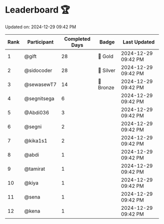 # Leaderboard 🏆

Updated on: 2024-12-29 09:42 PM

| Rank | Participant       | Completed Days | Badge      | Last Updated         |
|------|-------------------|----------------|------------|----------------------|
| 1    | @gift             | 28             | 🏅 Gold     | 2024-12-29 09:42 PM |
| 2    | @sidocoder        | 28             | 🥈 Silver   | 2024-12-29 09:42 PM |
| 3    | @sewasewT7        | 14             | 🥉 Bronze   | 2024-12-29 09:42 PM |
| 4    | @segnitsega       | 6              |            | 2024-12-29 09:42 PM |
| 5    | @Abdi036          | 3              |            | 2024-12-29 09:42 PM |
| 6    | @segni            | 2              |            | 2024-12-29 09:42 PM |
| 7    | @kika1s1          | 2              |            | 2024-12-29 09:42 PM |
| 8    | @abdi             | 1              |            | 2024-12-29 09:42 PM |
| 9    | @tamirat          | 1              |            | 2024-12-29 09:42 PM |
| 10   | @kiya             | 1              |            | 2024-12-29 09:42 PM |
| 11   | @sena             | 1              |            | 2024-12-29 09:42 PM |
| 12   | @kena             | 1              |            | 2024-12-29 09:42 PM |
